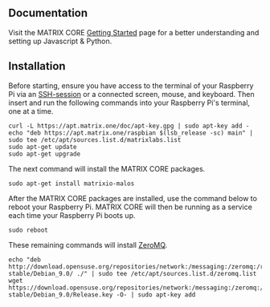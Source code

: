 ## Documentation
Visit the MATRIX CORE [Getting Started](https://matrix-io.github.io/matrix-documentation/matrix-core/getting-started/) page for a better understanding and setting up Javascript & Python.

## Installation
Before starting, ensure you have access to the terminal of your Raspberry Pi via an <a href="https://www.raspberrypi.org/documentation/remote-access/ssh/" target="_blank">SSH-session</a> or a connected screen, mouse, and keyboard. Then insert and run the following commands into your Raspberry Pi's terminal, one at a time.
```language-bash
curl -L https://apt.matrix.one/doc/apt-key.gpg | sudo apt-key add -
echo "deb https://apt.matrix.one/raspbian $(lsb_release -sc) main" | sudo tee /etc/apt/sources.list.d/matrixlabs.list
sudo apt-get update
sudo apt-get upgrade 
```

The next command will install the MATRIX CORE packages.
```language-bash
sudo apt-get install matrixio-malos
```

After the MATRIX CORE packages are installed, use the command below to reboot your Raspberry Pi. MATRIX CORE will then be running as a service each time your Raspberry Pi boots up.
```language-bash
sudo reboot
```

These remaining commands will install <a href="http://zeromq.org/" target="_blank">ZeroMQ</a>.
```language-bash
echo "deb http://download.opensuse.org/repositories/network:/messaging:/zeromq:/release-stable/Debian_9.0/ ./" | sudo tee /etc/apt/sources.list.d/zeromq.list
wget https://download.opensuse.org/repositories/network:/messaging:/zeromq:/release-stable/Debian_9.0/Release.key -O- | sudo apt-key add
```
